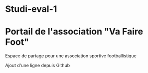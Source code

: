 ﻿# Studi-eval-1

# Portail de l'association "Va Faire Foot"
Espace de partage pour une association sportive footballistique

Ajout d'une ligne depuis Github

